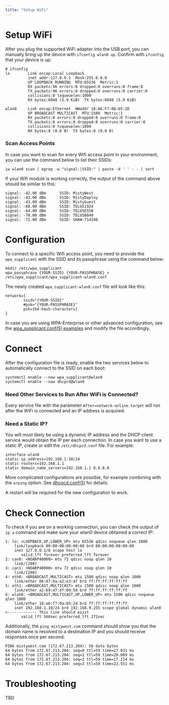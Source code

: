 ```yaml
---
title: "Setup WiFi"
---
```


# Setup WiFi

After you plug the supported WiFi adapter into the USB port, you can manually bring up the device with `ifconfig wlan0 up`. Confirm with `ifconfig` that your device is up:
```
# ifconfig
lo        Link encap:Local Loopback
          inet addr:127.0.0.1  Mask:255.0.0.0
          UP LOOPBACK RUNNING  MTU:65536  Metric:1
          RX packets:96 errors:0 dropped:0 overruns:0 frame:0
          TX packets:96 errors:0 dropped:0 overruns:0 carrier:0
          collisions:0 txqueuelen:1000
          RX bytes:6048 (5.9 KiB)  TX bytes:6048 (5.9 KiB)

wlan0     Link encap:Ethernet  HWaddr 18:A6:F7:0A:65:2D
          UP BROADCAST MULTICAST  MTU:1500  Metric:1
          RX packets:0 errors:0 dropped:0 overruns:0 frame:0
          TX packets:0 errors:0 dropped:0 overruns:0 carrier:0
          collisions:0 txqueuelen:1000
          RX bytes:0 (0.0 B)  TX bytes:0 (0.0 B)
```
### Scan Access Points

In case you want to scan for every Wifi access point in your environment, you can use the command below to list their SSIDs:

    iw wlan0 scan | egrep -w "signal:|SSID:" | paste -d ' ' - - | sort
      
If your Wifi module is working correctly, the output of the command above should be similar to this:

    signal: -42.00 dBm      SSID: MistyWest
    signal: -43.00 dBm      SSID: MistyDeploy
    signal: -43.00 dBm      SSID: MistyGuest
    signal: -60.00 dBm      SSID: TELUS1924
    signal: -64.00 dBm      SSID: TELUSE55B
    signal: -70.00 dBm      SSID: TELUSB840
    signal: -71.00 dBm      SSID: SHAW-714340

# Configuration

To connect to a specific Wifi access point, you need to provide the `wpa_supplicant` with the SSID and its passphrase using the command below:

    mkdir /etc/wpa_supplicant
    wpa_passphrase {YOUR-SSID} {YOUR-PASSPHRASE} > /etc/wpa_supplicant/wpa_supplicant-wlan0.conf
    
The newly created `wpa_supplicant-wlan0.conf` file will look like this:

    network={
            ssid="{YOUR-SSID}"
            #psk="{YOUR-PASSPHRASE}"
            psk={64-hash-characters}
    }
    
In case you are using WPA-Enterprise or other advanced configuration, see the [wpa_supplicant.conf(5) examples](https://man.archlinux.org/man/wpa_supplicant.conf.5) and modify the file accordingly.
    
# Connect

After the configuration file is ready, enable the two services below to automatically connect to the SSID on each boot:
    
    systemctl enable --now wpa_supplicant@wlan0
    systemctl enable --now dhcpcd@wlan0
    
### Need Other Services to Run After WiFi is Connected?
   
Every service file with the parameter `After=network-online.target` will run after the WiFi is connected and an IP address is acquired.
    
### Need a Static IP?
You will most likely be using a dynamic IP address and the DHCP client service would obtain the IP per each connection. In case you want to use a static IP, create or edit the `/etc/dhcpcd.conf` file. For example:

    interface wlan0
    static ip_address=192.168.1.10/24	
    static routers=192.168.1.1
    static domain_name_servers=192.168.1.1 8.8.8.8
    
More complicated configurations are possible, for example combining with the `arping` option. See [dhcpcd.conf(5)](https://man.archlinux.org/man/dhcpcd.conf.5) for details.

A restart will be required for the new configuration to work.
    
# Check Connection

To check if you are on a working connection, you can check the output of `ip a` command and make sure your wlan0 device obtained a correct IP:

    1: lo: <LOOPBACK,UP,LOWER_UP> mtu 65536 qdisc noqueue qlen 1000
        link/loopback 00:00:00:00:00:00 brd 00:00:00:00:00:00
        inet 127.0.0.1/8 scope host lo
           valid_lft forever preferred_lft forever
    2: can0: <NOARP40000> mtu 72 qdisc noop qlen 10
        link/[280] 
    3: can1: <NOARP40000> mtu 72 qdisc noop qlen 10
        link/[280] 
    4: eth0: <BROADCAST,MULTICAST> mtu 1500 qdisc noop qlen 1000
        link/ether 06:87:9a:a2:e3:4f brd ff:ff:ff:ff:ff:ff
    5: eth1: <BROADCAST,MULTICAST> mtu 1500 qdisc noop qlen 1000
        link/ether a2:69:d7:df:09:5d brd ff:ff:ff:ff:ff:ff
    6: wlan0: <BROADCAST,MULTICAST,UP,LOWER_UP> mtu 1500 qdisc noqueue qlen 1000
        link/ether 18:a6:f7:0a:65:2d brd ff:ff:ff:ff:ff:ff
        inet 192.168.1.10/24 brd 192.168.9.255 scope global dynamic wlan0     <------------- This line should exist
           valid_lft 560sec preferred_lft 271sec

Additionally, the `ping mistywest.com` command should show you that the domain name is resolved to a destination IP and you should receive responses once per second:

    PING mistywest.com (172.67.213.204): 56 data bytes
    64 bytes from 172.67.213.204: seq=0 ttl=59 time=27.031 ms
    64 bytes from 172.67.213.204: seq=1 ttl=59 time=20.089 ms
    64 bytes from 172.67.213.204: seq=2 ttl=59 time=17.214 ms
    64 bytes from 172.67.213.204: seq=3 ttl=59 time=22.551 ms
    
# Troubleshooting

TBD
